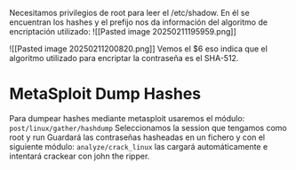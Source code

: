 
Necesitamos privilegios de root para leer el /etc/shadow. En él se encuentran los hashes y el prefijo nos da información del algoritmo de encriptación utilizado:
![[Pasted image 20250211195959.png]]

![[Pasted image 20250211200820.png]]
Vemos el $6 eso indica que el algoritmo utilizado para encriptar la contraseña es el SHA-512.

# MetaSploit Dump Hashes

Para dumpear hashes mediante metasploit usaremos el módulo:
`post/linux/gather/hashdump`
Seleccionamos la session que tengamos como root y run
Guardará las contraseñas hasheadas en un fichero y con el siguiente módulo:
`analyze/crack_linux` las cargará automáticamente e intentará crackear con john the ripper.